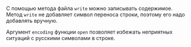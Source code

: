 С помощью метода файла `write` можно записывать содержимое.  
Метод `write` не добавляет символ переноса строки, поэтому его надо добавлять вручную.

Аргумент `encoding` функции `open` позволяет избежать неприятных ситуаций с русскими символами в строке.
